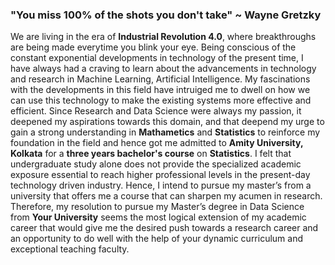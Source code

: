 ### "You miss 100% of the shots you don't take" ~ Wayne Gretzky

We are living in the era of **Industrial Revolution 4.0**,  where breakthroughs are being made everytime you blink your eye. Being conscious of the constant exponential developments in technology of the present time, I have always had a craving to learn about the advancements in technology and research in Machine Learning, Artificial Intelligence. My fascinations with the developments in this field have intruiged me to dwell on how we can use this technology to make the existing systems more effective and efficient. Since Research and Data Science were always my passion, it deepened my aspirations towards this domain, and that deepend my urge to gain a strong understanding in **Mathametics** and **Statistics** to reinforce my foundation in the field and hence got me admitted to **Amity University, Kolkata** for a **three years bachelor's course** on **Statistics**. I felt that undergraduate study alone does not provide the specialized academic exposure essential to reach higher professional levels in the present-day technology driven industry. Hence, I intend to pursue my master’s from a university that offers me a course that can sharpen my acumen in research. Therefore, my resolution to pursue my Master’s degree in Data Science from **Your University** seems the most logical extension of my academic career that would give me the desired push towards a research career and an opportunity to do well with the help of your dynamic curriculum and exceptional teaching faculty.